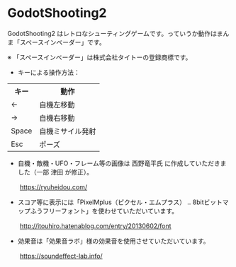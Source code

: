 # GodotShooting2

GodotShooting2 はレトロなシューティングゲームです。っていうか動作はまんま「スペースインベーダー」です。

※ 「スペースインベーダー」は株式会社タイトーの登録商標です。

- キーによる操作方法：

<table>
  <tr><th>キー</th><th>動作</th></tr>
  <tr><td>←</td><td>自機左移動</td></tr>
  <tr><td>→</td><td>自機右移動</td></tr>
  <tr><td>Space</td><td>自機ミサイル発射</td></tr>
  <tr><td>Esc</td><td>ポーズ</td></tr>
</table>

- 自機・敵機・UFO・フレーム等の画像は 西野竜平氏 に作成していただきました（一部 津田 が修正）。

　　https://ryuheidou.com/
- スコア等に表示には「PixelMplus（ピクセル・エムプラス） ‥ 8bitビットマップふうフリーフォント」を使わせていただいています。

　　http://itouhiro.hatenablog.com/entry/20130602/font
  
- 効果音は「効果音ラボ」様の効果音を使用させていただいています。

　　https://soundeffect-lab.info/
